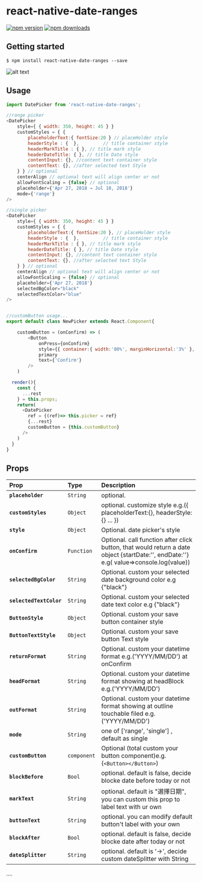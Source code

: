 # react-native-date-ranges

[![npm version](https://img.shields.io/npm/v/react-native-date-ranges.svg?style=flat-square)](https://www.npmjs.com/package/react-native-date-ranges)
[![npm downloads](https://img.shields.io/npm/dm/react-native-date-ranges.svg?style=flat-square)](https://www.npmjs.com/package/react-native-date-ranges)

## Getting started

`$ npm install react-native-date-ranges --save`

![alt text](https://raw.githubusercontent.com/pohsiu/react-native-date-ranges/master/ezgif.com-video-to-gif.gif)

## Usage

```javascript
import DatePicker from 'react-native-date-ranges';

//range picker
<DatePicker
	style={ { width: 350, height: 45 } }
	customStyles = { {
		placeholderText:{ fontSize:20 } // placeHolder style
		headerStyle : {  },			// title container style
		headerMarkTitle : { }, // title mark style
		headerDateTitle: { }, // title Date style
		contentInput: {}, //content text container style
		contentText: {}, //after selected text Style
	} } // optional
	centerAlign // optional text will align center or not
	allowFontScaling = {false} // optional
	placeholder={'Apr 27, 2018 → Jul 10, 2018'}
	mode={'range'}
/>

//single picker
<DatePicker
	style={ { width: 350, height: 45 } }
	customStyles = { {
		placeholderText:{ fontSize:20 }, // placeHolder style
		headerStyle : {  },			// title container style
		headerMarkTitle : { }, // title mark style
		headerDateTitle: { }, // title Date style
		contentInput: {}, //content text container style
		contentText: {}, //after selected text Style
	} } // optional
	centerAlign // optional text will align center or not
	allowFontScaling = {false} // optional
	placeholder={'Apr 27, 2018'}
	selectedBgColor="black"
	selectedTextColor="blue"
/>


//customButton usage...
export default class NewPicker extends React.Component{

	customButton = (onConfirm) => (
		<Button
			onPress={onConfirm}
			style={{ container:{ width:'80%', marginHorizontal:'3%' }, text:{ fontSize: 20 } }}
			primary
			text={'Confirm'}
		/>
	)

  render(){
    const {
      ...rest
    } = this.props;
    return(
      <DatePicker
        ref = {(ref)=> this.picker = ref}
        {...rest}
        customButton = {this.customButton}
      />
    )
  }
}

```

## Props

| Prop                    | Type        | Description                                                                                                                            |
| :---------------------- | :---------- | :------------------------------------------------------------------------------------------------------------------------------------- |
| **`placeholder`**       | `String`    | optional.                                                                                                                              |
| **`customStyles`**      | `Object`    | optional. customize style e.g.({ placeholderText:{}, headerStyle:{} ... })                                                             |
| **`style`**             | `Object`    | Optional. date picker's style                                                                                                          |
| **`onConfirm`**         | `Function`  | Optional. call function after click button, that would return a date object {startDate:'', endDate:''} e.g( value=>console.log(value)) |
| **`selectedBgColor`**   | `String`    | Optional. custom your selected date background color e.g {"black"}                                                                     |
| **`selectedTextColor`** | `String`    | Optional. custom your selected date text color e.g {"black"}                                                                           |
| **`ButtonStyle`**       | `Object`    | Optional. custom your save button container style                                                                                      |
| **`ButtonTextStyle`**   | `Object`    | Optional. custom your save button Text style                                                                                           |
| **`returnFormat`**      | `String`    | Optional. custom your datetime format e.g.('YYYY/MM/DD') at onConfirm                                                                  |
| **`headFormat`**        | `String`    | Optional. custom your datetime format showing at headBlock e.g.('YYYY/MM/DD')                                                          |
| **`outFormat`**         | `String`    | Optional. custom your datetime format showing at outline touchable filed e.g.('YYYY/MM/DD')                                            |
| **`mode`**              | `String`    | one of ['range', 'single'] , default as single                                                                                         |
| **`customButton`**      | `component` | Optional (total custom your button component)e.g.(`<Button></Button>`)                                                                 |
| **`blockBefore`**       | `Bool`      | optional. default is false, decide blocke date before today or not                                                                     |
| **`markText`**          | `String`    | optional. default is "選擇日期", you can custom this prop to label text with ur own                                                    |
| **`buttonText`**        | `String`    | optional. you can modify default button't label with your own                                                                          |
| **`blockAfter`**        | `Bool`      | optional. default is false, decide blocke date after today or not                                                                      |
| **`dateSplitter`**      | `String`    | optional. default is '->', decide custom dateSplitter with String                                                                      |

....
